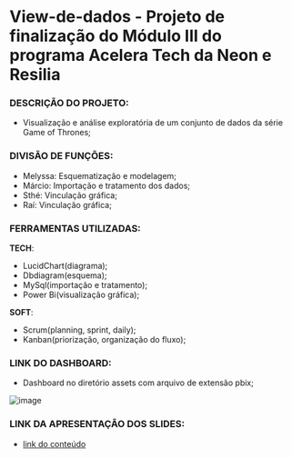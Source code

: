 # View-de-dados - Projeto de finalização do Módulo III do programa Acelera Tech da Neon e Resilia

### DESCRIÇÃO DO PROJETO:

-  Visualização e análise exploratória de um conjunto de dados da série Game of Thrones; 

### DIVISÃO DE FUNÇÕES:

- Melyssa: Esquematização e modelagem;
- Márcio: Importação e tratamento dos dados;
- Sthé: Vinculação gráfica;
- Raí: Vinculação gráfica;

### FERRAMENTAS UTILIZADAS:

**TECH**:

- LucidChart(diagrama);
- Dbdiagram(esquema);
- MySql(importação e tratamento);
- Power Bi(visualização gráfica);

**SOFT**:

- Scrum(planning, sprint, daily);
- Kanban(priorização, organização do fluxo);

### LINK DO DASHBOARD:

- Dashboard no diretório assets com arquivo de extensão pbix;

![image](https://user-images.githubusercontent.com/93003236/143501166-987c19de-107d-4491-b1ad-992490031202.png)

### LINK DA APRESENTAÇÃO DOS SLIDES:

- [link do conteúdo](https://docs.google.com/presentation/d/1_2Rqqt8v7jE7Ns8qq1EjOTvAQ4nL6YWzt0YkYYvwyco/edit?usp=sharing)

